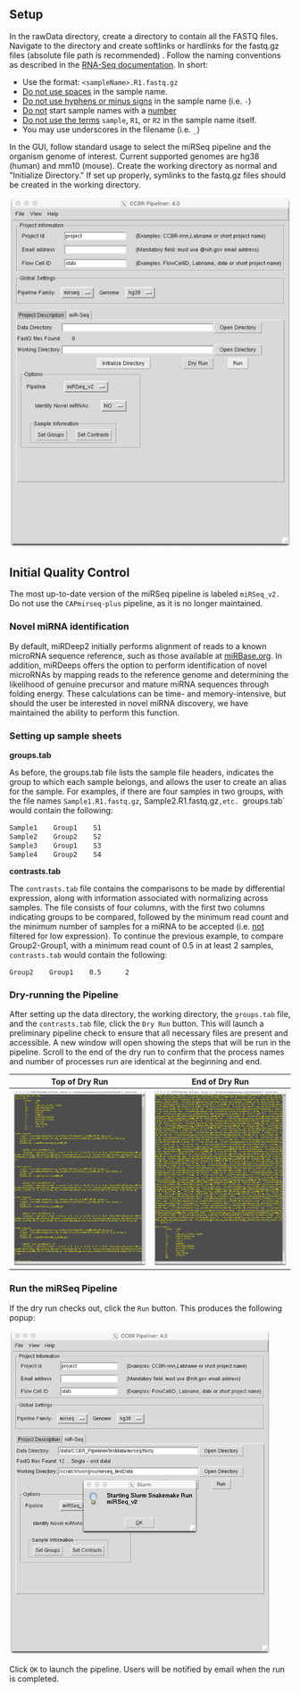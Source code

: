 ## Setup

In the rawData directory, create a directory to contain all the FASTQ files. Navigate to the directory and create softlinks or hardlinks for the fastq.gz files (absolute file path is recommended) . Follow the naming conventions as described in the [RNA-Seq documentation](https://github.com/CCBR/Pipeliner/wiki/TLDR-RNA-seq#rules-for-naming-raw-data-files). In short:

* Use the format: `<sampleName>.R1.fastq.gz`
* <u>Do not use spaces</u> in the sample name.
* <u>Do not use hyphens or minus signs</u> in the sample name (i.e. `-`) 
* <u>Do not</u> start sample names with a <u>number</u>
* <u>Do not use the terms</u> `sample`, `R1`, or `R2` in the sample name itself.
* You may use underscores in the filename (i.e. `_`)

In the GUI, follow standard usage to select the miRSeq pipeline and the organism genome of interest. Current supported genomes are hg38 (human) and mm10 (mouse). Create the working directory as normal and "Initialize Directory." If set up properly, symlinks to the fastq.gz files should be created in the working directory.

![mirSeq_GUI_launch](images/mirseq_gui.png)

## Initial Quality Control

The most up-to-date version of the miRSeq pipeline is labeled `miRSeq_v2.` Do not use the `CAPmirseq-plus` pipeline, as it is no longer maintained.

### Novel miRNA identification

By default, miRDeep2 initially performs alignment of reads to a known microRNA sequence reference, such as those available at [miRBase.org](http://www.mirbase.org). In addition, miRDeeps offers the option to perform identification of novel microRNAs by mapping reads to the reference genome and determining the likelihood of genuine precursor and mature miRNA sequences through folding energy. These calculations can be time- and memory-intensive, but should the user be interested in novel miRNA discovery, we have maintained the ability to perform this function.

### Setting up sample sheets

**groups.tab**

As before, the groups.tab file lists the sample file headers, indicates the group to which each sample belongs, and allows the user to create an alias for the sample. For examples, if there are four samples in two groups, with the file names `Sample1.R1.fastq.gz`,  Sample2.R1.fastq.gz`,etc. `groups.tab` would contain the following:

```
Sample1    Group1    S1
Sample2    Group2    S2
Sample3    Group1    S3
Sample4    Group2    S4
```

**contrasts.tab**

The `contrasts.tab` file contains the comparisons to be made by differential expression, along with information associated with normalizing across samples. The file consists of four columns, with the first two columns indicating groups to be compared, followed by the minimum read count and the minimum number of samples for a miRNA to be accepted (i.e. <u>not</u> filtered for low expression). To continue the previous example, to compare Group2-Group1, with a minimum read count of 0.5 in at least 2 samples, `contrasts.tab` would contain the following:

```
Group2    Group1    0.5      2
```

### Dry-running the Pipeline

After setting up the data directory, the working directory, the `groups.tab` file, and the `contrasts.tab` file, click the `Dry Run` button. This will launch a preliminary pipeline check to ensure that all necessary files are present and accessible. A new window will open showing the steps that will be run in the pipeline. Scroll to the end of the dry run to confirm that the process names and number of processes run are identical at the beginning and end.

|Top of Dry Run|End of Dry Run|
|--------------|--------------|
|![miRSeq_Dry_Run1](images/mirseq_dryrun1.png) |![miRSeq_Dry_Run2](images/mirseq_dryrun2.png)|

### Run the miRSeq Pipeline

If the dry run checks out, click the `Run` button. This produces the following popup:

![miRSeq_pipe_launch](images/mirseq_run_launch.png)

Click `OK` to launch the pipeline. Users will be notified by email when the run is completed.
